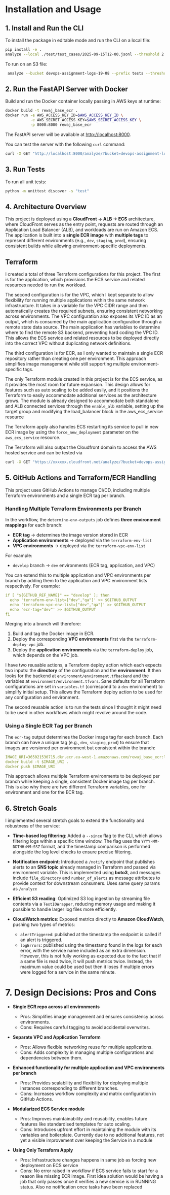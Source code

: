 # Installation and Usage

## 1. Install and Run the CLI

To install the package in editable mode and run the CLI on a local file:

```bash
pip install -e .
analyze --local ./test/test_cases/2025-09-15T12-00.jsonl --threshold 2 --since 2025-09-15T12:00:00Z
```

To run on an S3 file:

```bash
 analyze --bucket devops-assignment-logs-19-08 --prefix tests --threshold 2 --since 2025-09-15T12:00:00Z
```
## 2. Run the FastAPI Server with Docker

Build and run the Docker container locally passing in AWS keys at runtime:

```bash
docker build -t rewaj_base_ecr .
docker run -e AWS_ACCESS_KEY_ID=$AWS_ACCESS_KEY_ID \
           -e AWS_SECRET_ACCESS_KEY=$AWS_SECRET_ACCESS_KEY \
           -p 8000:8000 rewaj_base_ecr
```

The FastAPI server will be available at [http://localhost:8000](http://localhost:8000).

You can test the server with the following `curl` command:

```bash
curl -X GET "http://localhost:8000/analyze/?bucket=devops-assignment-logs-19-08&prefix=tests&threshold=2"
```

## 3. Run Tests

To run all unit tests:

```bash
python -m unittest discover -s "test"
```

## 4. Architecture Overview

This project is deployed using a **CloudFront → ALB → ECS** architecture, where CloudFront serves as the entry point, requests are routed through an Application Load Balancer (ALB), 
and workloads are run on Amazon ECS. The application is built into a **single ECR image** with **multiple tags** to represent different environments (e.g., `dev`, `staging`, `prod`), 
ensuring consistent builds while allowing environment-specific deployments.


##  Terraform
I created a total of three Terraform configurations for this project. The first is for the application, which provisions the ECS service and related resources needed to run the workload.


The second configuration is for the VPC, which I kept separate to allow flexibility for running multiple applications within the same network infrastructure. 
It takes in a variable for the VPC CIDR range and then automatically creates the required subnets, ensuring consistent networking across environments. The VPC configuration also exposes its VPC ID as an output, which is consumed by the main application configuration through a remote state data source.
The main application has variables to determine where to find the remote S3 backend, preventing hard coding the VPC ID.
This allows the ECS service and related resources to be deployed directly into the correct VPC without duplicating network definitions.


The third configuration is for ECR, as I only wanted to maintain a single ECR repository rather than creating one per environment. This approach simplifies image management while still supporting multiple environment-specific tags.


The only Terraform module created in this project is for the ECS service, as it provides the most room for future expansion. 
This design allows for features such as auto scaling to be added easily, and it positions the Terraform to easily accommodate additional services as the architecture grows.
The module is already designed to accommodate both standalone and ALB connected services through the `enable_alb` variable, setting up the 
target group and modifying the load_balancer block in the aws_ecs_service resource


The Terraform apply also handles ECS restarting its service to pull in new ECR image by using the `force_new_deployment` parameter on the `aws_ecs_service` resource.

The Terraform will also output the Cloudfront domain to access the AWS hosted service and can be tested via

```bash
curl -X GET "https://xxxxxx.cloudfront.net/analyze/?bucket=devops-assignment-logs-19-08&prefix=tests&threshold=2"
```

## 5. GitHub Actions and Terraform/ECR Handling

This project uses GitHub Actions to manage CI/CD, including multiple Terraform environments and a single ECR tag per branch.

### Handling Multiple Terraform Environments per Branch

In the workflow, the `determine-env-outputs` job defines **three environment mappings** for each branch:

* **ECR tag** → determines the image version stored in ECR
* **Application environments** → deployed via the `terraform-env-list`
* **VPC environments** → deployed via the `terraform-vpc-env-list`

For example:

* `develop` branch → `dev` environments (ECR tag, application, and VPC)

You can extend this to multiple application and VPC environments per branch by adding them to the application and VPC environment lists respectively. For example:

```yaml
if [ "${GITHUB_REF_NAME}" == "develop" ]; then
  echo 'terraform-env-list=["dev","qa"]' >> $GITHUB_OUTPUT
  echo 'terraform-vpc-env-list=["dev","qa"]' >> $GITHUB_OUTPUT
  echo 'ecr-tag="dev"' >> $GITHUB_OUTPUT
fi
```

Merging into a branch will therefore:

1. Build and tag the Docker image in ECR.
2. Deploy the corresponding **VPC environments** first via the `terraform-deploy-vpc` job.
3. Deploy the **application environments** via the `terraform-deploy` job, which depends on the VPC job.

I have two reusable actions, a Terraform deploy action which each expects two inputs: the **directory** of the configuration and the **environment**. It then looks for the backend at `environment/environment.tfbackend` and the variables at `environment/environment.tfvars`. 
Sane defaults for all Terraform configurations are set in `variables.tf` (correspond to a `dev` environment) to simplify initial setup.
This allows the Terraform deploy action to be used for any configuration and environment.

The second reusable action is to run the tests since I thought it might need to be used in other workflows
which might revolve around the code.

### Using a Single ECR Tag per Branch

The `ecr-tag` output determines the Docker image tag for each branch. Each branch can have a unique tag (e.g., `dev`, `staging`, `prod`) to ensure that images are versioned per environment but consistent within the branch:

```yaml
IMAGE_URI=365021530715.dkr.ecr.eu-west-1.amazonaws.com/rewaj_base_ecr:latest-${{ needs.determine-env-outputs.outputs.ecr-tag }}
docker build -t $IMAGE_URI .
docker push $IMAGE_URI
```

This approach allows multiple Terraform environments to be deployed per branch while keeping a single, consistent Docker image tag per branch.
This is also why there are two different Terraform variables, one for environment and one for the ECR tag.


## 6. Stretch Goals  

I implemented several stretch goals to extend the functionality and robustness of the service:  

- **Time-based log filtering**: Added a `--since` flag to the CLI, which allows filtering logs within a specific time window. The flag uses the `YYYY-MM-DDTHH:MM:SSZ` format, and the timestamp comparison is performed alongside the log level checks to ensure precise filtering.  

- **Notification endpoint**: Introduced a `/notify` endpoint that publishes alerts to an **SNS topic** already managed in Terraform and passed via environment variable. This is implemented using **boto3**, and messages include `file_directory` and `number_of_alerts` as message attributes to provide context for downstream consumers. Uses same query params as `/analyze`  

- **Efficient S3 reading**: Optimized S3 log ingestion by streaming file contents via a `TextIOWrapper`, reducing memory usage and making it possible to handle larger log files more efficiently.  

- **CloudWatch metrics**: Exposed metrics directly to **Amazon CloudWatch**, pushing two types of metrics:  
  - `alertTriggered`: published at the timestamp the endpoint is called if an alert is triggered.  
  - `logErrors`: published using the timestamp found in the logs for each error, with the service name included as an extra dimension. However, this is not fully working as expected due to the fact that if a same file is read twice, it will push metrics twice. Instead, the maximum value could be used but then it loses if multiple errors were logged for a service in the same minute.    

# 7. Design Decisions: Pros and Cons

* **Single ECR repo across all environments**

  * Pros: Simplifies image management and ensures consistency across environments.
  * Cons: Requires careful tagging to avoid accidental overwrites.

* **Separate VPC and Application Terraform**

  * Pros: Allows flexible networking reuse for multiple applications.
  * Cons: Adds complexity in managing multiple configurations and dependencies between them.

* **Enhanced functionality for multiple application and VPC environments per branch**

  * Pros: Provides scalability and flexibility for deploying multiple instances corresponding to different branches.
  * Cons: Increases workflow complexity and matrix configuration in GitHub Actions.

* **Modularized ECS Service module**

  * Pros: Improves maintainability and reusability, enables future features like standardised templates for auto scaling.
  * Cons: Introduces upfront effort in maintaining the module with its variables and boilerplate. Currently due to no additional features, not yet a visible improvement over keeping the Service in a module

* **Using Only Terraform Apply**

  * Pros: Infrastructure changes happens in same job as forcing new deployment on ECS service
  * Cons: No error raised in workflow if ECS service fails to start for a reason like missing ECR image. First idea solution would be having a job that only passes once it verifies a new service is in RUNNING status. Also no notification once tasks have been replaced